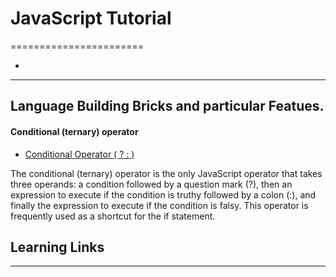# JavaScript Tutorial
=======================


- []()
-----------------------------------------------------------------------------------------------------

## Language Building Bricks and particular Featues.

#### Conditional (ternary) operator


- [Conditional Operator ( ? : )](https://tc39.es/ecma262/#sec-conditional-operator)

The conditional (ternary) operator is the only JavaScript operator that takes three operands: a condition followed by a question mark (?), then an expression to execute if the condition is truthy followed by a colon (:), and finally the expression to execute if the condition is falsy. This operator is frequently used as a shortcut for the if statement.


## Learning Links


-----------------------------------------------------------------------------------------------------